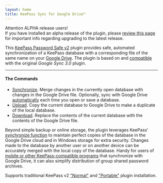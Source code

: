 ```yaml
---
layout: home
title: KeePass Sync for Google Drive™
---
```


<div class="alert alert-secondary" role="alert">
    <div>Attention ALPHA release users!</div>
    If you have installed an alpha release of the plugin,
    please
    <a href="./install/upgrade0">review this page</a>
    for important info regarding upgrading to the latest
    release.
</div>

This [KeePass Password Safe v2](https://keepass.info) plugin provides safe,
automated synchronization of a KeePass database with a
corresponding file of the same name on your [Google Drive](https://drive.google.com). 
The plugin is based on and [compatible](../install/require#compatibility-with-google-sync-plugin)
with the original *Google Sync 3.0* plugin.

---

#### The Commands

* [Synchronize](usage/sync).  Merge changes in the currently open database with 
changes in the Google Drive file.  Optionally, sync
with Google Drive [automatically](usage/autosync) each time you open or save a database.
* [Upload](usage/upload).  Copy the current database to Google Drive to make a duplicate
of the local database.
* [Download](usage/dnload). Replace the contents of the current database with the contents
of the Google Drive file.

Beyond simple backup or online storage, the plugin leverages KeePass'
[synchronize function](https://keepass.info/help/v2/sync.html) to maintain
perfect copies of the database in the Google Drive cloud and in Windows storage for
extra security. Changes made to the database by another user or on another
device can be accurately merged with the local copy of the database. Handy for
users of [mobile or other KeePass-compatible programs](https://keepass.info/download.html)
that synchronize with Google Drive, it can also simplify distribution of
group shared password archives.  

Supports traditional KeePass v2 ["Normal"](../install/normal) and 
["Portable"](../install/portable) plugin installation.